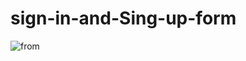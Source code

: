 # sign-in-and-Sing-up-form

![from](https://user-images.githubusercontent.com/66555692/93715286-0669ae00-fb86-11ea-8ec6-817e13aab4b2.png)

